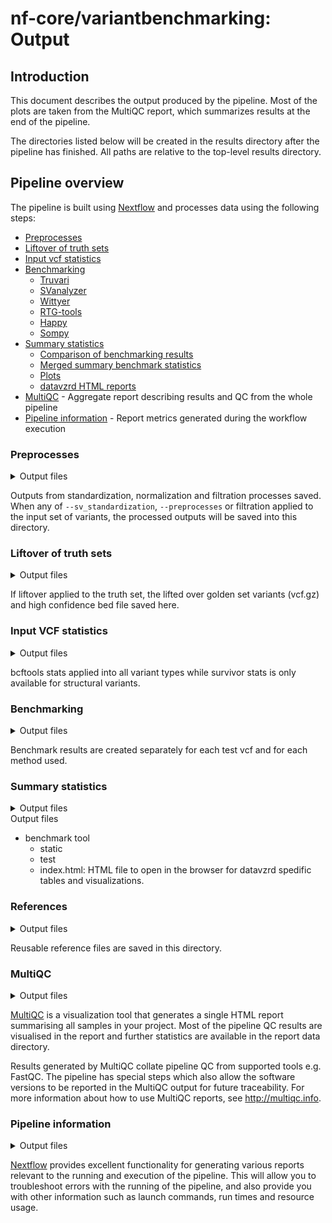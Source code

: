 # nf-core/variantbenchmarking: Output

## Introduction

This document describes the output produced by the pipeline. Most of the plots are taken from the MultiQC report, which summarizes results at the end of the pipeline.

The directories listed below will be created in the results directory after the pipeline has finished. All paths are relative to the top-level results directory.

## Pipeline overview

The pipeline is built using [Nextflow](https://www.nextflow.io/) and processes data using the following steps:

- [Preprocesses ](#preprocesses)
- [Liftover of truth sets](#liftover)
- [Input vcf statistics](#stats)
- [Benchmarking](#benchmarks)
  - [Truvari](#truvari)
  - [SVanalyzer](#svanalyzer)
  - [Wittyer](#wittyer)
  - [RTG-tools](#rtgtools)
  - [Happy](#happy)
  - [Sompy](#sompyh)
- [Summary statistics](#summary)
  - [Comparison of benchmarking results](#comparisons)
  - [Merged summary benchmark statistics](#tables)
  - [Plots](#plots)
  - [datavzrd HTML reports](#datavzrd)
- [MultiQC](#multiqc) - Aggregate report describing results and QC from the whole pipeline
- [Pipeline information](#pipeline-information) - Report metrics generated during the workflow execution

### Preprocesses

<details markdown="1">
<summary>Output files</summary>

- `preprocesses/`
  - `*.vcf.gz`: The standardized and normalized VCF files

</details>

Outputs from standardization, normalization and filtration processes saved. When any of `--sv_standardization`, `--preprocesses` or filtration applied to the input set of variants, the processed outputs will be saved into this directory.

### Liftover of truth sets

<details markdown="1">
<summary>Output files</summary>

- ## `liftover/`

- `liftover/`
  - `*.vcf.gz`: Lifted over variants
  - `*.bed`: Lifted over regions

</details>

If liftover applied to the truth set, the lifted over golden set variants (vcf.gz) and high confidence bed file saved here.

### Input VCF statistics

<details markdown="1">
<summary>Output files</summary>

- `stats/`
  - `bcftools/`
    - '\*.bcftools_stats.txt'
  - `survivor/`
    - '\*.stats'

</details>

bcftools stats applied into all variant types while survivor stats is only available for structural variants.

### Benchmarking

<details markdown="1">
<summary>Output files</summary>

- `truvari/`
  - `*.fn.vcf.gz` : False negative calls from comparison
  - `*.fn.vcf.gz.tbi` : False negative calls from comparison - index file
  - `*.fp.vcf.gz`: False positive calls from comparison
  - `*.fp.vcf.gz.tbi`: False positive calls from comparison - index file
  - `*.tp-comp.vcf.gz`: True positive calls from the comparison VCF
  - `*.tp-comp.vcf.gz.tbi`: True positive calls from the comparison VCF - index file
  - `*.tp-base.vcf.gz`: True positive calls form the base VCF
  - `*.tp-base.vcf.gz.tbi`: True positive calls form the base VCF - index file
  - `*.summary.json`: Json output of performance stats
- `svanalyzer/`
  - `*.distances`: Distances for comparisons
  - `*.falsenegatives.vcf.gz` : False negative calls from comparison
  - `*.falsepositives.vcf.gz`: False positive calls from comparison
  - `*.log`: Log of the run
  - `*.report`: Output report of performance stats
- `wittyer/`
  - `*.vcf.gz`: Calls from comparison
  - `*.vcf.gz.tbi`: Calls from comparison - index file
  - `*.json`: Json output of performance stats
- `rtgtools/`
  - `*.vcf.gz`: Calls from comparison
  - `*.vcf.gz.tbi`: Calls from comparison - index file
  - `*.fn.vcf.gz` : Contains variants from the baseline VCF which were not correctly called
  - `*.fn.vcf.gz.tbi` : Contains variants from the baseline VCF which were not correctly called - index file
  - `*.fp.vcf.gz`: Contains variants from the calls VCF which do not agree with baseline variants
  - `*.fp.vcf.gz.tbi`: Contains variants from the calls VCF which do not agree with baseline variants - index file
  - `*.tp.vcf.gz`: Contains those variants from the calls VCF which agree with variants in the baseline VCF
  - `*.tp.vcf.gz.tbi`: Contains those variants from the calls VCF which agree with variants in the baseline VCF - index file
  - `*.tp-baseline.vcf.gz`: Contains those variants from the baseline VCF which agree with variants in the calls VCF
  - `*.tp-baseline.vcf.gz.tbi`: Contains those variants from the baseline VCF which agree with variants in the calls VCF - index file
  - `*.non_snp_roc.tsv.gz`: Contains ROC data derived from those variants which were not represented as SNPs
  - `*.phasing.txt`: Contains phasing information
  - `*.snp_roc.tsv.gz`: Contains ROC data derived from only those variants which were represented as SNPs
  - `*.summary.txt`: Output summary of performance stats
  - `*.weighted_roc.tsv.gz`: Contains ROC data derived from all analyzed call variants, regardless of their representation
- `happy/`
  - `*.extended.csv`: Extended statistics
  - `*.metrics.json.gz`: JSON file containing all computed metrics and tables
  - `*.roc.all.csv.gz`: All precision / recall data points that were calculated
  - `*.roc.Locations.INDEL.csv.gz`: ROC for ALL indels only.
  - `*roc.Locations.INDEL.PASS.csv.gz`: ROC for PASSing indels only.
  - `*roc.Locations.SNP.csv.gz`: ROC for ALL SNPs only.
  - `*roc.Locations.SNP.PASS.csv.gz`: ROC for PASSing SNPs only.
  - `*.runinfo.json`: Log of the run
  - `*.summary.csv`: Output summary of performance stats
  - `*.vcf.gz`: Calls from comparison
  - `*.vcf.gz.tbi`: Calls from comparison - index file
- `sompy/`
  - `*.features.csv`: Calls from comparison
  - `*.metrics.json`: JSON file containing all computed metrics and tables
  - `*.stats.csv`: Output summary of performance stats

</details>

Benchmark results are created separately for each test vcf and for each method used.

### Summary statistics

<details markdown="1">
<summary>Output files</summary>

- `comparisons/`
  - `small/`
    - `rtgtools.small.FN.csv`: Summarizes and compares variants from the baseline VCF of rtgtools which were not correctly called
    - `rtgtools.small.FP.csv`: Summarizes and compares variants from the calls VCF of rtgtools which do not agree with baseline variant
    - `rtgtools.small.TP_base.csv`: Summarizes and compares variants from the baseline VCF of rtgtools which were correctly called
    - `rtgtools.small.TP_comp.csv`: Summarizes and compares variants from the calls VCF of rtgtools which do agree with baseline variant
  - `sv/`
    - `svbenchmark.sv.FN.csv`: Summarizes and compares variants from the baseline VCF of svbenchmark which were not correctly called
    - `svbenchmark.sv.FP.csv`: Summarizes and compares variants from the calls VCF of svbenchmark which do not agree with baseline variant
    - `truvari.sv.FN.csv`: Summarizes and compares variants from the baseline VCF of truvari which were not correctly called
    - `truvari.sv.FP.csv`: Summarizes and compares variants from the calls VCF of truvari which do not agree with baseline variant
    - `truvari.sv.TP_base.csv`: Summarizes and compares variants from the baseline VCF of truvari which were correctly called
    - `truvari.sv.TP_comp.csv`: Summarizes and compares variants from the calls VCF of truvari which do agree with baseline variant
- `plots/`
  - `cnv/`
    - `wittyer/`
      - `Base_metric_by_tool_wittyer.png`: Summary plot for callers on precision, recall and F1 per base in wittyer
      - `Base_variants_by_tool_wittyer.png`: Summary plot for callers on TP, FP and FN numbers per base in wittyer
      - `Event_metric_by_tool_wittyer.png`: Summary plot for callers on precision, recall and F1 per event in wittyer
      - `Event_variants_by_tool_wittyer.png`: Summary plot for callers on TP, FP and FN numbers per ecent in wittyer
  - `sv/`
    - `truvari/`
      - `metric_by_tool_truvari.png`: Summary plot for callers on precision, recall and F1 in truvari
      - `variants_by_tool_truvari.png`: Summary plot for callers on TP, FP and FN numbers in truvari
    - `svbenchmark/`
      - `metric_by_tool_svbenchmark.png`: Summary plot for callers on precision, recall and F1 in svbenchmark
      - `variants_by_tool_svbenchmark.png`: Summary plot for callers on TP, FP and FN numbers in svbenchmark
  - `small/`
    - `happy/`
      - `INDEL_ALL_metric_by_tool_happy.png`: Summary plot for callers on precision, recall and F1 of all INDELs in happy
      - `INDEL_ALL_variants_by_tool_happy.png`: Summary plot for callers on TP, FP and FN numbers of all INDELs in happy
      - `INDEL_PASS_metric_by_tool_happy.png`: Summary plot for callers on precision, recall and F1 of only PASSed INDELs in happy
      - `INDEL_PASS_variants_by_tool_happy.png`: Summary plot for callers on TP, FP and FN numbers of only PASSed INDELs in happy
      - `SNP_ALL_metric_by_tool_happy.png`: Summary plot for callers on precision, recall and F1 of all SNPs in happy
      - `SNP_ALL_variants_by_tool_happy.png`: Summary plot for callers on TP, FP and FN numbers of all SNPs in happy
      - `SNP_PASS_metric_by_tool_happy.png`: Summary plot for callers on precision, recall and F1 of only PASSed SNPs in happy
      - `SNP_PASS_variants_by_tool_happy.png`: Summary plot for callers on TP, FP and FN numbers of only PASSed SNPs in happy
    - `rtgtools/`
      - `metric_by_tool_rtgtools.png`: Summary plot for callers on precision, recall and F1 in rtgtools
      - `variants_by_tool_rtgtools.png`: Summary plot for callers on TP, FP and FN numbers in rtgtools
  - `indel/`
    - `sompy/`
      - `metric_by_tool_sompy.png`: Summary plot for callers on precision, recall and F1 of indels in sompy
      - `variants_by_tool_sompy.png`: Summary plot for callers on TP, FP and FN numbers of indels in sompy
  - `snv/`
    - `sompy/`
      - `metric_by_tool_sompy.png`: Summary plot for callers on precision, recall and F1 of SNVs in sompy
      - `variants_by_tool_sompy.png`: Summary plot for callers on TP, FP and FN numbers of SNVs in sompy
- `tables/`
  - `cnv/`
    - `wittyer.cnv.summary.csv`: Summary of performance stats from callers
  - `sv/`
    - `truvari.sv.summary.csv`: Summary of performance stats from callers
    - `svbenchmark.sv.summary.csv`: Summary of performance stats from callers
  - `small/`
    - `happy.sv.summary.csv`: Summary of performance stats from callers
    - `rtgtools.sv.summary.csv`: Summary of performance stats from callers
  - `indel/`
    - `sompy.indel.summary.csv`: Summary of performance stats from callers
    - `sompy.indel.regions.csv`: Summary of performance stats split by region bins from callers
  - `snv/`
    - `sompy.snv.summary.csv`: Summary of performance stats from callers
    - `sompy.snv.regions.csv`: Summary of performance stats split by region bins from callers
- ## `datavzrd/`

</details>
<summary>Output files</summary>

- benchmark tool
  - static
  - test
  - index.html: HTML file to open in the browser for datavzrd spedific tables and visualizations.

### References

<details markdown="1">
<summary>Output files</summary>

- `references/`
  - `dictionary`
    - `*.dict`: Dictionary file is the output of PICARD CREATESEQUENCEDICTIONARY. This file can be saved and reused further.
  - `sdf`
    - `*.sdf`: Sdf file is the output of RTGTOOLS FORMAT. This file can be saved and reused further.

</details>

Reusable reference files are saved in this directory.

### MultiQC

<details markdown="1">
<summary>Output files</summary>

- `multiqc/`
  - `multiqc_report.html`: a standalone HTML file that can be viewed in your web browser.
  - `multiqc_data/`: directory containing parsed statistics from the different tools used in the pipeline.
  - `multiqc_plots/`: directory containing static images from the report in various formats.

</details>

[MultiQC](http://multiqc.info) is a visualization tool that generates a single HTML report summarising all samples in your project. Most of the pipeline QC results are visualised in the report and further statistics are available in the report data directory.

Results generated by MultiQC collate pipeline QC from supported tools e.g. FastQC. The pipeline has special steps which also allow the software versions to be reported in the MultiQC output for future traceability. For more information about how to use MultiQC reports, see <http://multiqc.info>.

### Pipeline information

<details markdown="1">
<summary>Output files</summary>

- `pipeline_info/`
  - Reports generated by Nextflow: `execution_report.html`, `execution_timeline.html`, `execution_trace.txt` and `pipeline_dag.dot`/`pipeline_dag.svg`.
  - Reports generated by the pipeline: `pipeline_report.html`, `pipeline_report.txt` and `software_versions.yml`. The `pipeline_report*` files will only be present if the `--email` / `--email_on_fail` parameter's are used when running the pipeline.
  - Reformatted samplesheet files used as input to the pipeline: `samplesheet.valid.csv`.
  - Parameters used by the pipeline run: `params.json`.

</details>

[Nextflow](https://www.nextflow.io/docs/latest/tracing.html) provides excellent functionality for generating various reports relevant to the running and execution of the pipeline. This will allow you to troubleshoot errors with the running of the pipeline, and also provide you with other information such as launch commands, run times and resource usage.
